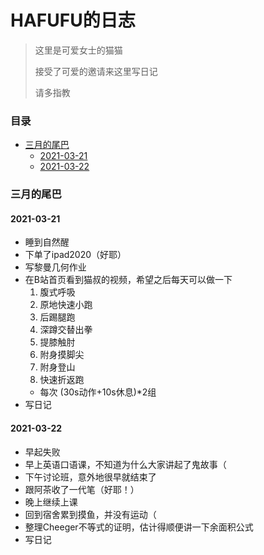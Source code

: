 # HAFUFU的日志

> 这里是可爱女士的猫猫
> 
> 接受了可爱的邀请来这里写日记
> 
> 请多指教
> 

### 目录

+ [三月的尾巴](#三月的尾巴)
  - [2021-03-21](#2021-03-21)
  - [2021-03-22](#2021-03-22)

### 三月的尾巴

#### 2021-03-21

- 睡到自然醒
- 下单了ipad2020（好耶）
- 写黎曼几何作业
- 在B站首页看到猫叔的视频，希望之后每天可以做一下
  1. 腹式呼吸
  2. 原地快速小跑
  3. 后踢腿跑
  4. 深蹲交替出拳
  5. 提膝触肘
  6. 附身摸脚尖
  7. 附身登山
  8. 快速折返跑
  - 每次 (30s动作+10s休息)\*2组
- 写日记

#### 2021-03-22
- 早起失败
- 早上英语口语课，不知道为什么大家讲起了鬼故事（
- 下午讨论班，意外地很早就结束了
- 跟阿茶收了一代笔（好耶！）
- 晚上继续上课
- 回到宿舍累到摸鱼，并没有运动（
- 整理Cheeger不等式的证明，估计得顺便讲一下余面积公式
- 写日记

